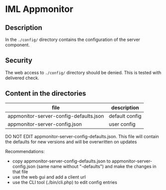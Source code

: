 # IML Appmonitor #

## Description ##

In the `./config/` directory contains the configuration of the server component.

## Security ##

The web access to `./config/` directory should be denied.
This is tested with delivered check.

## Content in the directories ##

| file                                  | description
|---                                    |---
|appmonitor-server-config-defaults.json |default config
|appmonitor-server-config.json          |user config 


DO NOT EDIT appmonitor-server-config-defaults.json.
This file will contain the defaults for new versions and will be overwritten on updates

Recommendations:
- copy appmonitor-server-config-defaults.json to appmonitor-server-config.json 
    (same name without "-defaults") and make the changes in that file
- use the web gui and add a client url
- use the CLI tool (./bin/cli.php) to edit config entries
